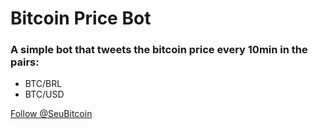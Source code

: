 # Bitcoin Price Bot

### A simple bot that tweets the bitcoin price every 10min in the pairs:

- BTC/BRL
- BTC/USD

[Follow @SeuBitcoin](https://twitter.com/intent/follow?screen_name=SeuBitcoin)
